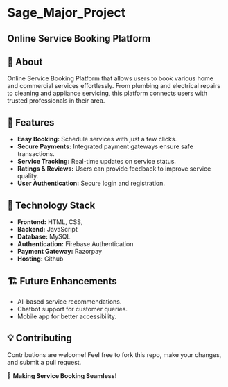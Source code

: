 # Sage_Major_Project
## Online Service Booking Platform ##
## 📌 About
Online Service Booking Platform that allows users to book various home and commercial services effortlessly. From plumbing and electrical repairs to cleaning and appliance servicing, this platform connects users with trusted professionals in their area.

## 🚀 Features
- **Easy Booking:** Schedule services with just a few clicks.
- **Secure Payments:** Integrated payment gateways ensure safe transactions.
- **Service Tracking:** Real-time updates on service status.
- **Ratings & Reviews:** Users can provide feedback to improve service quality.
- **User Authentication:** Secure login and registration.

## 🔧 Technology Stack
- **Frontend:** HTML, CSS,
- **Backend:** JavaScript
- **Database:** MySQL
- **Authentication:** Firebase Authentication
- **Payment Gateway:** Razorpay
- **Hosting:** Github 

## 🏗️ Future Enhancements
- AI-based service recommendations.
- Chatbot support for customer queries.
- Mobile app for better accessibility.

## 💡 Contributing
Contributions are welcome! Feel free to fork this repo, make your changes, and submit a pull request.

🚀 **Making Service Booking Seamless!**

